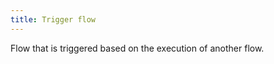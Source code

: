 ```yaml
---
title: Trigger flow
---
```


Flow that is triggered based on the execution of another flow.

```yaml file=public/examples/flows_trigger-flow.yml
```
